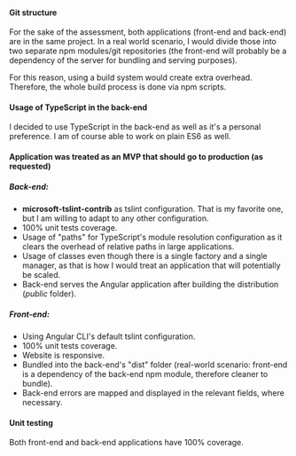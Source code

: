 #### Git structure
For the sake of the assessment, both applications (front-end and back-end) are in the same project. In a real world scenario, I would divide those into two separate npm modules/git repositories (the front-end will probably be a dependency of the server for bundling and serving purposes).

For this reason, using a build system would create extra overhead. Therefore, the whole build process is done via npm scripts.
#### Usage of TypeScript in the back-end
I decided to use TypeScript in the back-end as well as it's a personal preference. I am of course able to work on plain ES6 as well.

#### Application was treated as an MVP that should go to production (as requested)
##### Back-end:
- **microsoft-tslint-contrib** as tslint configuration. That is my favorite one, but I am willing to adapt to any other configuration.
- 100% unit tests coverage.
- Usage of "paths" for TypeScript's module resolution configuration as it clears the overhead of relative paths in large applications.
- Usage of classes even though there is a single factory and a single manager, as that is how I would treat an application that will potentially be scaled.
- Back-end serves the Angular application after building the distribution (*public* folder).

##### Front-end:
- Using Angular CLI's default tslint configuration.
- 100% unit tests coverage.
- Website is responsive.
- Bundled into the back-end's "dist" folder (real-world scenario: front-end is a dependency of the back-end npm module, therefore cleaner to bundle).
- Back-end errors are mapped and displayed in the relevant fields, where necessary.

#### Unit testing
Both front-end and back-end applications have 100% coverage.



